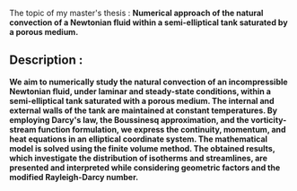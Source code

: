 The topic of my master's thesis : **Numerical approach of the natural convection of a Newtonian fluid within a
semi-elliptical tank saturated by a porous medium.**<b/>
## Description :
We aim to numerically study the natural convection of an incompressible Newtonian
fluid, under laminar and steady-state conditions, within a semi-elliptical tank saturated
with a porous medium. The internal and external walls of the tank are maintained at
constant temperatures. By employing Darcy's law, the Boussinesq approximation, and
the vorticity-stream function formulation, we express the continuity, momentum, and
heat equations in an elliptical coordinate system. The mathematical model is solved
using the finite volume method. The obtained results, which investigate the distribution
of isotherms and streamlines, are presented and interpreted while considering
geometric factors and the modified Rayleigh-Darcy number.

